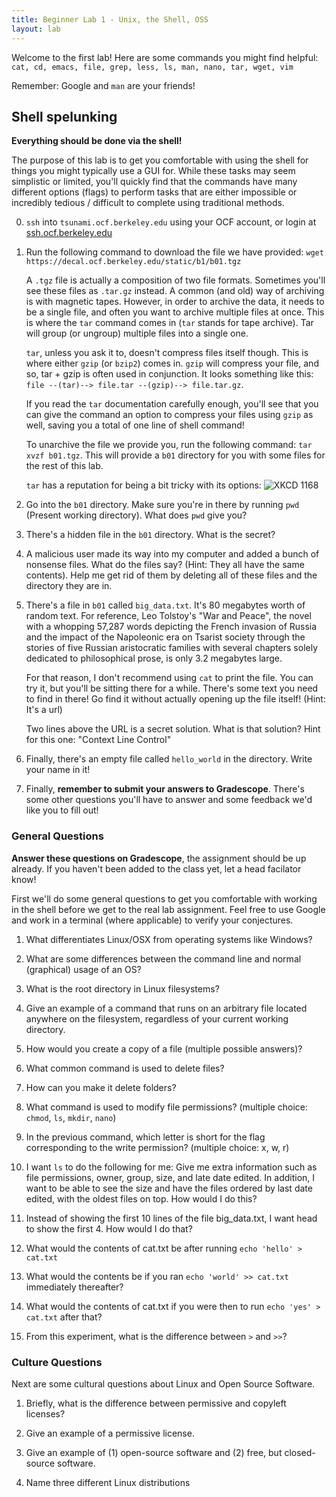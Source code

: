 ```yaml
---
title: Beginner Lab 1 - Unix, the Shell, OSS
layout: lab
---
```


Welcome to the first lab! Here are some commands you might find helpful:
`cat, cd, emacs, file, grep, less, ls, man, nano, tar, wget, vim`

Remember: Google and `man` are your friends!

## Shell spelunking
**Everything should be done via the shell!**

The purpose of this lab is to get you comfortable with using the shell for
things you might typically use a GUI for. While these tasks may seem simplistic
or limited, you'll quickly find that the commands have many different options
(flags) to perform tasks that are either impossible or incredibly tedious /
difficult to complete using traditional methods.

0. `ssh` into `tsunami.ocf.berkeley.edu` using your OCF account, or login at
   [ssh.ocf.berkeley.edu](https://ssh.ocf.berkeley.edu)

1. Run the following command to download the file we have provided:
   `wget https://decal.ocf.berkeley.edu/static/b1/b01.tgz`

   A `.tgz` file is actually a composition of two file formats. Sometimes
   you'll see these files as `.tar.gz` instead. A common (and old) way of
   archiving is with magnetic tapes. However, in order to archive the data, it
   needs to be a single file, and often you want to archive multiple files at
   once. This is where the `tar` command comes in (`tar` stands for tape
   archive). Tar will group (or ungroup) multiple files into a single one.

   `tar`, unless you ask it to, doesn't compress files itself though. This is
   where either `gzip` (or `bzip2`) comes in. `gzip` will compress your file,
   and so, tar + gzip is often used in conjunction. It looks something like
   this: `file --(tar)--> file.tar --(gzip)--> file.tar.gz`.

   If you read the `tar` documentation carefully enough, you'll see that you
   can give the command an option to compress your files using `gzip` as well,
   saving you a total of one line of shell command!

   To unarchive the file we provide you, run the following command:
   `tar xvzf b01.tgz`. This will provide a `b01` directory for you with some
   files for the rest of this lab.

   `tar` has a reputation for being a bit tricky with its options:
   ![XKCD 1168](https://imgs.xkcd.com/comics/tar.png)

2. Go into the `b01` directory. Make sure you're in there by running `pwd`
   (Present working directory). What does `pwd` give you?

3. There's a hidden file in the `b01` directory. What is the secret?

4. A malicious user made its way into my computer and added a bunch of nonsense
   files. What do the files say? (Hint: They all have the same contents). Help
   me get rid of them by deleting all of these files and the directory they are
   in.

5. There's a file in `b01` called `big_data.txt`. It's 80 megabytes worth of
   random text. For reference, Leo Tolstoy's "War and Peace", the novel with a
   whopping 57,287 words depicting the French invasion of Russia and the impact
   of the Napoleonic era on Tsarist society through the stories of five Russian
   aristocratic families with several chapters solely dedicated to
   philosophical prose, is only 3.2 megabytes large.
    
   For that reason, I don't recommend using `cat` to print the file. You can
   try it, but you'll be sitting there for a while. There's some text you need
   to find in there! Go find it without actually opening up the file itself! 
   (Hint: It's a url)

   Two lines above the URL is a secret solution. What is that solution?
   Hint for this one: "Context Line Control"

7. Finally, there's an empty file called `hello_world` in the directory. Write
   your name in it!

8. Finally, **remember to submit your answers to Gradescope**. There's some other questions
   you'll have to answer and some feedback we'd like you to fill out!

### General Questions

**Answer these questions on Gradescope**, the assignment should be up already. If you haven't been added to the class yet, let a head facilator know!

First we'll do some general questions to get you comfortable with working in the shell before we get to the real lab assignment. Feel free to use Google and work in a terminal (where applicable) to verify your conjectures.

1. What differentiates Linux/OSX from operating systems like Windows?

2. What are some differences between the command line and normal (graphical) usage of an OS?

3. What is the root directory in Linux filesystems?

4. Give an example of a command that runs on an arbitrary file located anywhere on the filesystem, regardless of your current working directory.

5. How would you create a copy of a file (multiple possible answers)?

7. What common command is used to delete files?

8. How can you make it delete folders?

9. What command is used to modify file permissions? (multiple choice: `chmod`, `ls`, `mkdir`, `nano`)

11. In the previous command, which letter is short for the flag corresponding to the write permission? (multiple choice: x, w, r)

12. I want `ls` to do the following for me: Give me extra information such as file permissions, owner, group, size, and late date edited. In addition, I want to be able to see the size and have the files ordered by last date edited, with the oldest files on top. How would I do this?

13. Instead of showing the first 10 lines of the file big_data.txt, I want head to show the first 4. How would I do that?

14. What would the contents of cat.txt be after running `echo 'hello' > cat.txt`

15. What would the contents be if you ran `echo 'world' >> cat.txt` immediately thereafter?

16. What would the contents of cat.txt if you were then to run `echo 'yes' > cat.txt` after that?

17. From this experiment, what is the difference between `>` and `>>`?

### Culture Questions

Next are some cultural questions about Linux and Open Source Software.

1. Briefly, what is the difference between permissive and copyleft licenses?

2. Give an example of a permissive license.

3. Give an example of (1) open-source software and (2) free, but closed-source software.

4. Name three different Linux distributions

